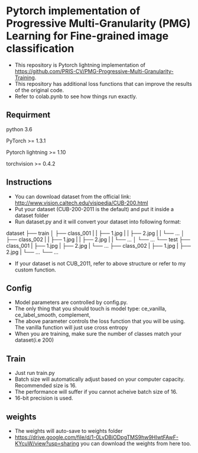 # Pytorch implementation of Progressive Multi-Granularity (PMG) Learning for Fine-grained image classification

- This repository is Pytorch lightning implementation of https://github.com/PRIS-CV/PMG-Progressive-Multi-Granularity-Training.
- This repository has additional loss functions that can improve the results of the original code. 
- Refer to colab.pynb to see how things run exactly. 

## Requirment

python 3.6

PyTorch >= 1.3.1

Pytorch lightning >= 1.10 

torchvision >= 0.4.2

## Instructions

- You can download dataset from the official link: http://www.vision.caltech.edu/visipedia/CUB-200.html
- Put your dataset (CUB-200-2011 is the default) and put it inside a dataset folder
- Run dataset.py and it will convert your dataset into following format:

dataset
├── train
│   ├── class_001
|   |      ├── 1.jpg
|   |      ├── 2.jpg
|   |      └── ...
│   ├── class_002
|   |      ├── 1.jpg
|   |      ├── 2.jpg
|   |      └── ...
│   └── ...
└── test
    ├── class_001
    |      ├── 1.jpg
    |      ├── 2.jpg
    |      └── ...
    ├── class_002
    |      ├── 1.jpg
    |      ├── 2.jpg
    |      └── ...
    └── ...

- If your dataset is not CUB_2011, refer to above structure or refer to my custom function. 

## Config 

- Model parameters are controlled by config.py. 
- The only thing that you should touch is  model type: ce_vanilla, ce_label_smooth, complement,
- The above parameter controls the loss function that you will be using. The vanilla function will just use cross entropy
- When you are training, make sure the number of classes match your dataset(i.e 200)

## Train
- Just run train.py
- Batch size will automatically adjust based on your computer capacity. Recommended size is 16.
- The performance will suffer if you cannot acheive batch size of 16.
- 16-bit precision is used. 

## weights

- The weights will auto-save to weights folder
- https://drive.google.com/file/d/1-0LvDBiODpgTMS9hw9HIwtFAwF-KYcuW/view?usp=sharing you can download the weights from here too. 
